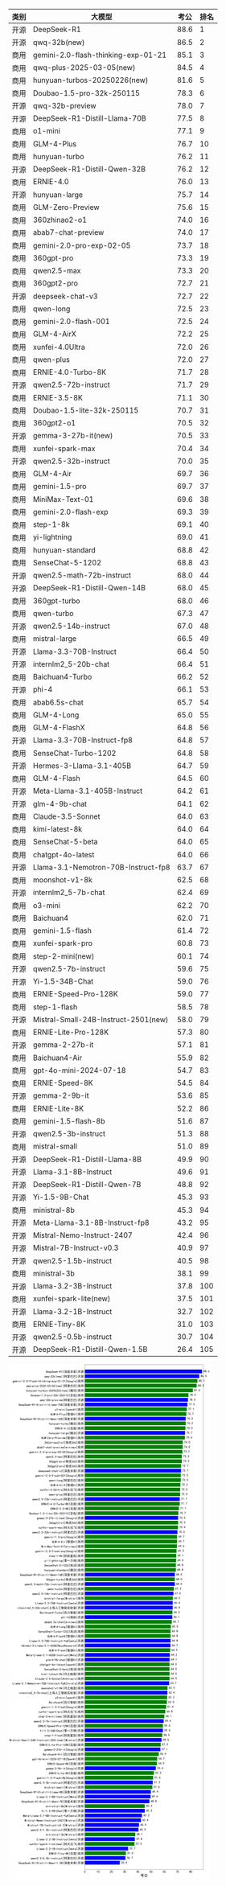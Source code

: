
| 类别 | 大模型                         | 考公 | 排名 |
|-----|------------------------------|---------|----|
|开源|DeepSeek-R1|88.6|1|
|开源|qwq-32b(new)|86.5|2|
|商用|gemini-2.0-flash-thinking-exp-01-21|85.1|3|
|商用|qwq-plus-2025-03-05(new)|84.5|4|
|商用|hunyuan-turbos-20250226(new)|81.6|5|
|商用|Doubao-1.5-pro-32k-250115|78.3|6|
|开源|qwq-32b-preview|78.0|7|
|开源|DeepSeek-R1-Distill-Llama-70B|77.5|8|
|商用|o1-mini|77.1|9|
|商用|GLM-4-Plus|76.7|10|
|商用|hunyuan-turbo|76.2|11|
|开源|DeepSeek-R1-Distill-Qwen-32B|76.2|12|
|商用|ERNIE-4.0|76.0|13|
|开源|hunyuan-large|75.7|14|
|商用|GLM-Zero-Preview|75.6|15|
|商用|360zhinao2-o1|74.0|16|
|商用|abab7-chat-preview|74.0|17|
|商用|gemini-2.0-pro-exp-02-05|73.7|18|
|商用|360gpt-pro|73.3|19|
|商用|qwen2.5-max|73.3|20|
|商用|360gpt2-pro|72.7|21|
|开源|deepseek-chat-v3|72.7|22|
|商用|qwen-long|72.5|23|
|商用|gemini-2.0-flash-001|72.5|24|
|商用|GLM-4-AirX|72.2|25|
|商用|xunfei-4.0Ultra|72.0|26|
|商用|qwen-plus|72.0|27|
|商用|ERNIE-4.0-Turbo-8K|71.7|28|
|开源|qwen2.5-72b-instruct|71.7|29|
|商用|ERNIE-3.5-8K|71.1|30|
|商用|Doubao-1.5-lite-32k-250115|70.7|31|
|商用|360gpt2-o1|70.5|32|
|开源|gemma-3-27b-it(new)|70.5|33|
|商用|xunfei-spark-max|70.4|34|
|开源|qwen2.5-32b-instruct|70.0|35|
|商用|GLM-4-Air|69.7|36|
|商用|gemini-1.5-pro|69.7|37|
|商用|MiniMax-Text-01|69.6|38|
|商用|gemini-2.0-flash-exp|69.3|39|
|商用|step-1-8k|69.1|40|
|商用|yi-lightning|69.0|41|
|商用|hunyuan-standard|68.8|42|
|商用|SenseChat-5-1202|68.8|43|
|开源|qwen2.5-math-72b-instruct|68.0|44|
|开源|DeepSeek-R1-Distill-Qwen-14B|68.0|45|
|商用|360gpt-turbo|68.0|46|
|商用|qwen-turbo|67.3|47|
|开源|qwen2.5-14b-instruct|67.0|48|
|商用|mistral-large|66.5|49|
|开源|Llama-3.3-70B-Instruct|66.4|50|
|开源|internlm2_5-20b-chat|66.4|51|
|商用|Baichuan4-Turbo|66.2|52|
|开源|phi-4|66.1|53|
|商用|abab6.5s-chat|65.7|54|
|商用|GLM-4-Long|65.0|55|
|商用|GLM-4-FlashX|64.8|56|
|开源|Llama-3.3-70B-Instruct-fp8|64.8|57|
|商用|SenseChat-Turbo-1202|64.8|58|
|开源|Hermes-3-Llama-3.1-405B|64.7|59|
|商用|GLM-4-Flash|64.5|60|
|开源|Meta-Llama-3.1-405B-Instruct|64.2|61|
|开源|glm-4-9b-chat|64.1|62|
|商用|Claude-3.5-Sonnet|64.0|63|
|商用|kimi-latest-8k|64.0|64|
|商用|SenseChat-5-beta|64.0|65|
|商用|chatgpt-4o-latest|64.0|66|
|开源|Llama-3.1-Nemotron-70B-Instruct-fp8|63.7|67|
|商用|moonshot-v1-8k|62.5|68|
|开源|internlm2_5-7b-chat|62.4|69|
|商用|o3-mini|62.2|70|
|商用|Baichuan4|62.0|71|
|商用|gemini-1.5-flash|61.4|72|
|商用|xunfei-spark-pro|60.8|73|
|商用|step-2-mini(new)|60.1|74|
|开源|qwen2.5-7b-instruct|59.6|75|
|开源|Yi-1.5-34B-Chat|59.0|76|
|商用|ERNIE-Speed-Pro-128K|59.0|77|
|商用|step-1-flash|58.5|78|
|开源|Mistral-Small-24B-Instruct-2501(new)|58.0|79|
|商用|ERNIE-Lite-Pro-128K|57.3|80|
|开源|gemma-2-27b-it|57.1|81|
|商用|Baichuan4-Air|55.9|82|
|商用|gpt-4o-mini-2024-07-18|54.7|83|
|商用|ERNIE-Speed-8K|54.5|84|
|开源|gemma-2-9b-it|53.6|85|
|商用|ERNIE-Lite-8K|52.2|86|
|商用|gemini-1.5-flash-8b|51.6|87|
|开源|qwen2.5-3b-instruct|51.3|88|
|商用|mistral-small|51.0|89|
|开源|DeepSeek-R1-Distill-Llama-8B|49.9|90|
|开源|Llama-3.1-8B-Instruct|49.6|91|
|开源|DeepSeek-R1-Distill-Qwen-7B|48.8|92|
|开源|Yi-1.5-9B-Chat|45.3|93|
|商用|ministral-8b|45.3|94|
|开源|Meta-Llama-3.1-8B-Instruct-fp8|43.2|95|
|开源|Mistral-Nemo-Instruct-2407|42.4|96|
|开源|Mistral-7B-Instruct-v0.3|40.9|97|
|开源|qwen2.5-1.5b-instruct|40.5|98|
|商用|ministral-3b|38.1|99|
|开源|Llama-3.2-3B-Instruct|37.8|100|
|商用|xunfei-spark-lite(new)|37.5|101|
|开源|Llama-3.2-1B-Instruct|32.7|102|
|商用|ERNIE-Tiny-8K|31.0|103|
|开源|qwen2.5-0.5b-instruct|30.7|104|
|开源|DeepSeek-R1-Distill-Qwen-1.5B|26.4|105|


![lin](../pic/考公.png)
